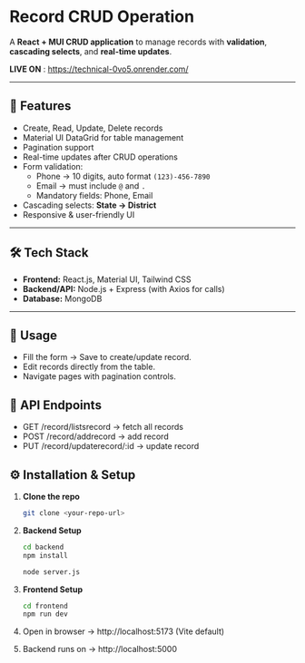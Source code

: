 # Record CRUD Operation

A **React + MUI CRUD application** to manage records with **validation**, **cascading selects**, and **real-time updates**.


**LIVE ON** : https://technical-0vo5.onrender.com/

---

## 🚀 Features

- Create, Read, Update, Delete records  
- Material UI DataGrid for table management  
- Pagination support  
- Real-time updates after CRUD operations  
- Form validation:
  - Phone → 10 digits, auto format `(123)-456-7890`
  - Email → must include `@` and `.`
  - Mandatory fields: Phone, Email  
- Cascading selects: **State → District**
- Responsive & user-friendly UI  

---

## 🛠️ Tech Stack

- **Frontend:** React.js, Material UI, Tailwind CSS
- **Backend/API:** Node.js + Express (with Axios for calls)  
- **Database:** MongoDB  

---
   
## 📌 Usage
- Fill the form → Save to create/update record.
- Edit records directly from the table.
- Navigate pages with pagination controls.

## 📡 API Endpoints
- GET /record/listsrecord → fetch all records
- POST /record/addrecord → add record
- PUT /record/updaterecord/:id → update record

## ⚙️ Installation & Setup

1. **Clone the repo**
   ```bash
   git clone <your-repo-url>
   
2. **Backend Setup**
   ```bash
   cd backend
   npm install
   
   node server.js
   
3. **Frontend Setup**
   ```bash
   cd frontend
   npm run dev

4. Open in browser → http://localhost:5173 (Vite default)
   
5. Backend runs on → http://localhost:5000


   
